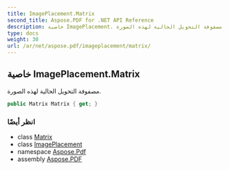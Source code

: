 ```yaml
---
title: ImagePlacement.Matrix
second_title: Aspose.PDF for .NET API Reference
description: خاصية ImagePlacement. مصفوفة التحويل الحالية لهذه الصورة
type: docs
weight: 30
url: /ar/net/aspose.pdf/imageplacement/matrix/
---
```

## خاصية ImagePlacement.Matrix

مصفوفة التحويل الحالية لهذه الصورة.

```csharp
public Matrix Matrix { get; }
```

### انظر أيضًا

* class [Matrix](../../matrix/)
* class [ImagePlacement](../)
* namespace [Aspose.Pdf](../../../aspose.pdf/)
* assembly [Aspose.PDF](../../../)
